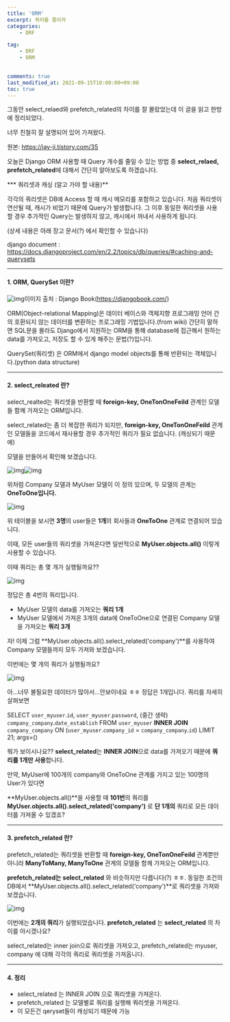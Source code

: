 ```yaml
---
title: 'ORM'
excerpt: 쿼리를 줄이자
categories:
    - DRF

tag:
    - DRF
    - ORM
    

comments: true
last_modified_at: 2021-09-15T10:00:00+09:00
toc: true
---
```


그동안 select_relaed와 prefetch_related의 차이를 잘 몰랐었는데 이 글을 읽고 한방에 정리되었다.

너무 친철히 잘 설명되어 있어 가져왔다.

원본: https://jay-ji.tistory.com/35

오늘은 Django ORM 사용할 때 Query 개수를 줄일 수 있는 방법 중 **select_relaed, prefetch_related**에 대해서 간단히 알아보도록 하겠습니다.

 

*** 쿼리셋과 캐싱 (알고 가야 할 내용)**

각각의 쿼리셋은 DB에 Access 할 때 캐시 메모리를 포함하고 있습니다. 처음 쿼리셋이 연산될 때, 캐시가 비었기 때문에 Query가 발생합니다. 그 이후 동일한 쿼리셋을 사용할 경우 추가적인 Query는 발생하지 않고, 캐시에서 꺼내서 사용하게 됩니다.

(상세 내용은 아래 장고 문서(?) 에서 확인할 수 있습니다)

django document : https://docs.djangoproject.com/en/2.2/topics/db/queries/#caching-and-querysets

------

#### **1. ORM, QuerySet 이란?**



![img](https://blog.kakaocdn.net/dn/bdsqdj/btqwWoWQAkT/CfYqQLICQHFGjbTTmN8YIK/img.png)이미지 출처 : Django Book(https://djangobook.com/)



ORM(Object-relational Mapping)은 데이터 베이스와 객체지향 프로그래밍 언어 간의 호환되지 않는 데이터를 변환하는 프로그래밍 기법입니다.(from wiki) 간단히 말하면 SQL문을 몰라도 Django에서 지원하는 ORM을 통해 database에 접근해서 원하는 data를 가져오고, 저장도 할 수 있게 해주는 문법(?)입니다.

 

QuerySet(쿼리셋) 은 ORM에서 django model objects를 통해 반환되는 객체입니다.(python data structure)

------

#### **2. select_releated 란?**

select_realted는 쿼리셋을 반환할 때 **foreign-key, OneTonOneFeild** 관계인 모델들 함께 가져오는 ORM입니다.

 

select_related는 좀 더 복잡한 쿼리가 되지만, **foreign-key, OneTonOneFeild** 관계인 모델들을 코드에서 재사용할 경우 추가적인 쿼리가 필요 없습니다. (캐싱되기 때문에)

 

모델을 만들어서 확인해 보겠습니다.



![img](https://blog.kakaocdn.net/dn/dGww1S/btqwUDOrfZe/jERIKuhcb0eiWDQ2RHmc91/img.png)![img](https://blog.kakaocdn.net/dn/c5hDZ9/btqwVDG9Foy/NuCxjoQ7bKyafE0ldCWFV0/img.png)



위처럼 Company 모델과 MyUser 모델이 이 정의 있으며, 두 모델의 관계는 **OneToOne입니다.**



![img](https://blog.kakaocdn.net/dn/UGJF9/btqwWApdBkJ/pxJcSQ6iBIzrWDenPFqGHk/img.png)



위 테이블을 보시면 **3명**의 user들은 **1개**의 회사들과 **OneToOne** 관계로 연결되어 있습니다.

 

이때, 모든 user들의 쿼리셋을 가져온다면 일반적으로 **MyUser.objects.all()** 이렇게 사용할 수 있습니다.

 

이때 쿼리는 총 몇 개가 실행될까요?? 



![img](https://blog.kakaocdn.net/dn/nJ17L/btqwWZPS6kB/GitjAxToC4rbsQu18KtH40/img.png)



정답은 총 4번의 쿼리입니다.

 

-  MyUser 모델의 data를 가져오는 **쿼리 1개**
-  MyUser 모델에서 가져온 3개의 data에 OneToOne으로 연결된 Company 모델을 가져오는 **쿼리 3개**

자! 이제 그럼 **MyUser.objects.all().select_related('company')**를 사용하여 Company 모델들까지 모두 가져와 보겠습니다. 

 

이번에는 몇 개의 쿼리가 실행될까요?



![img](https://blog.kakaocdn.net/dn/dGU4Le/btqwXeF1KeL/ktzIlWyXkJCl5gSSPCQQQ1/img.png)



아...너무 불필요한 데이터가 많아서...안보이네요 ㅎㅎ 정답은 1개입니다. 쿼리를 자세히 살펴보면

SELECT `user_myuser`.`id`, `user_myuser`.`password`, (중간 생략) `company_company`.`date_establish` FROM `user_myuser` **INNER JOIN** `company_company` ON (`user_myuser`.`company_id` = `company_company`.`id`) LIMIT 21; args=()

뭐가 보이시나요?? **select_related**는 **INNER JOIN**으로 data를 가져오기 때문에 **쿼리를 1개만 사용**합니다. 

 

만약, MyUser에 100개의 company와 OneToOne 관계를 가지고 있는 100명의 User가 있다면 

 

**MyUser.objects.all()**을 사용할 때 **101번**의 쿼리를 **MyUser.objects.all().select_related('company')** 로 **단 1개의** 쿼리로 모든 데이터를 가져올 수 있겠죠?

 

------

#### **3. prefetch_related 란?**

prefetch_related는 쿼리셋을 반환할 때 **foreign-key, OneTonOneFeild** 관계뿐만 아니라 **ManyToMany, ManyToOne** 관계의 모델들 함께 가져오는 ORM입니다.

 

**prefetch_related는** **select_related** 와 비슷하지만 다릅니다(?) ㅎㅎ. 동일한 조건의 DB에서 **MyUser.objects.all().select_related('company')**로 쿼리셋을 가져와 보겠습니다.



![img](https://blog.kakaocdn.net/dn/bK3Ii2/btqwUDgB2F6/WKYE6Hvh8Znb8bRmdbcOJ1/img.png)



이번에는 **2개의 쿼리**가 실행되었습니다. **prefetch_related** 는 **select_related** 의 차이를 아시겠나요?

 

select_related는 inner join으로 쿼리셋을 가져오고, prefetch_related는 myuser, company 에 대해 각각의 쿼리로 쿼리셋을 가져옵니다.

 

------

#### **4. 정리**

- select_related 는 INNER JOIN 으로 쿼리셋을 가져온다.
- prefetch_related 는 모델별로 쿼리를 실행해 쿼리셋을 가져온다.
- 이 모든건 qeryset들이 캐싱되기 때문에 가능